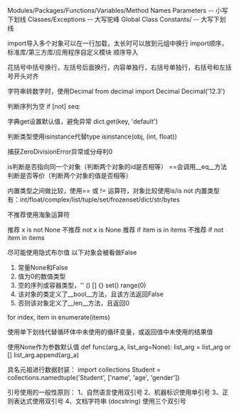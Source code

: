 Modules/Packages/Functions/Variables/Method Names Parameters       -- 小写下划线
Classes/Exceptions  	-- 大写驼峰
Global Class Constants/		-- 大写下划线

import导入多个对象可以在一行加载，太长时可以放到元组中换行
import顺序，标准库/第三方库/应用程序自定义模块 顺序导入

花括号中括号换行，左括号后面换行，内容单独行，右括号单独行，右括号和左括号开头对齐

字符串转数字时，使用Decimal
from decimal import Decimal
Decimal('12.3')

判断序列为空  if [not] seq:

字典get设置默认值，避免异常		dict.get(key, 'default')

判断类型使用isinstance代替type
isinstance(obj, (int, float))

捕获ZeroDivisionError异常或分母判0

is判断是否指向同一个对象（判断两个对象的id是否相等）
==会调用__eq__方法判断是否等价（判断两个对象的值是否相等）

内置类型之间做比较，使用== 或 != 运算符，对象比较使用is/is not
内置类型有：int/float/complex/list/tuple/set/frozenset/dict/str/bytes

不推荐使用海象运算符

推荐 x is not None 不推荐 not x is None
推荐 if item is in items 不推荐 if not item in items

尽可能使用隐式布尔值
以下对象会被看做False
1. 常量None和False
2. 值为0的数值类型
3. 空的序列或容器类型，''  () [] {} set() range(0)
4. 该对象的类定义了__bool__方法，且该方法返回False
5. 否则该对象定义了__len__方法，且返回0

for index, item in enumerate(items)

使用单下划线代替循环体中未使用的循环变量，或返回值中未使用的结果值

使用None作为参数默认值
def func(arg_a, list_arg=None):
	list_arg = list_arg or []
	list_arg.append(arg_a)

具名元祖进行数据封装：
import collections
Student = collections.namedtuple('Student', ['name', 'age', 'gender'])



引号使用的一般性原则：
1、自然语言使用双引号
2、机器标识使用单引号
3、正则表达式使用双引号
4、文档字符串 (docstring) 使用三个双引号